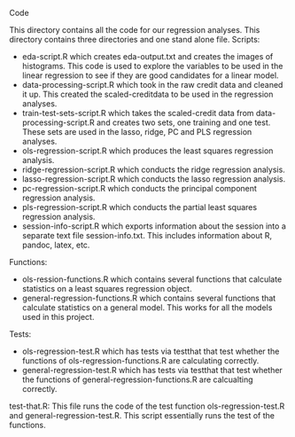 Code

This directory contains all the code for our regression analyses. This directory contains three directories and one stand alone file.
Scripts:
* eda-script.R which creates eda-output.txt and creates the images of histograms. This code is used to explore the variables to be used in the linear regression to see if they are good candidates for a linear model.
* data-processing-script.R which took in the raw credit data and cleaned it up. This created the scaled-creditdata to be used in the regression analyses.
* train-test-sets-script.R which takes the scaled-credit data from data-processing-script.R and creates two sets, one training and one test. These sets are used in the lasso, ridge, PC and PLS regression analyses.
* ols-regression-script.R which produces the least squares regression analysis.
* ridge-regression-script.R which conducts the ridge regression analysis.
* lasso-regression-script.R which conducts the lasso regression analysis.
* pc-regression-script.R which conducts the principal component regression analysis.
* pls-regression-script.R which conducts the partial least squares regression analysis. 
* session-info-script.R which exports information about the session into a separate text file session-info.txt. This includes information about R, pandoc, latex, etc.

Functions:
* ols-ression-functions.R which contains several functions that calculate statistics on a least squares regression object.
* general-regression-functions.R which contains several functions that calculate statistics on a general model. This works for all the models used in this project.

Tests:
* ols-regression-test.R which has tests via testthat that test whether the functions of ols-regression-functions.R are calculating correctly.
* general-regression-test.R which has tests via testthat that test whether the functions of general-regression-functions.R are calcualting correctly. 

test-that.R:
This file runs the code of the test function ols-regression-test.R and general-regression-test.R. This script essentially runs the test of the functions.
